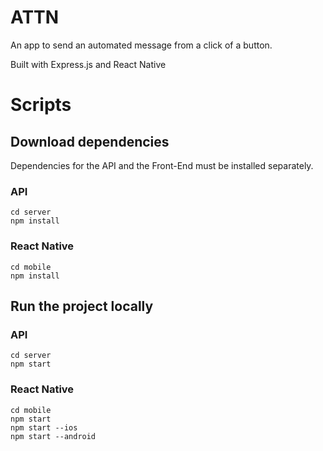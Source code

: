 # ATTN

An app to send an automated message from a click of a button.

Built with Express.js and React Native

# Scripts

## Download dependencies

Dependencies for the API and the Front-End must be installed separately.

### API

```
cd server
npm install
```

### React Native

```
cd mobile
npm install
```


## Run the project locally

### API

```
cd server
npm start
```

### React Native

```
cd mobile
npm start
npm start --ios
npm start --android
```
